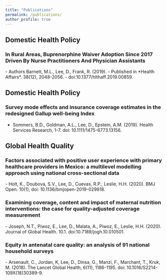 ```yaml
---
title: "Publications"
permalink: /publications/
author_profile: true
---
```


<h2>Domestic Health Policy</h2>

<h3>In Rural Areas, Buprenorphine Waiver Adoption Since 2017 Driven By Nurse Practitioners And Physician Assistants</h3>
- Authors Barnett, M.L., Lee, D., Frank, R. (2019).
- Published in *Health Affairs*. 38(12), 2048-2056. 
- doi:10.1377/hlthaff.2019.00859.

<h2>Domestic Health Policy</h2>

<h3>Survey mode effects and insurance coverage estimates in the redesigned Gallup well-being Index</h3>

- Sommers, B.D., Goldman, A.L., Lee, D., Epstein, A.M. (2019). Health Services Research, 1-7. doi: 10.1111/1475-6773.13156.

<h2>Global Health Quality</h2>

<h3>Factors associated with positive user experience with primary healthcare providers in Mexico: a multilevel modelling approach using national cross-sectional data</h3>
- Holt, K., Doubova, S.V., Lee, D., Cuevas, R.P., Leslie, H.H. (2020). BMJ Open. 10(1), doi: 10.1136/bmjopen-2019-029818.

<h3>Examining coverage, content and impact of maternal nutrition interventions: the case for quality-adjusted coverage measurement</h3>
- Joseph, N.T., Piwoz, E., Lee, D., Malata, A., Piwoz, E., Leslie, H.H. (2020). Journal of Global Health. 10.1. doi:10.7189/jogh.10.010501.

<h3>Equity in antenatal care quality: an analysis of 91 national household surveys</h3>
- Arsenault, C., Jordan, K, Lee, D., Dinsa, G., Manzi, F., Marchant, T., Kruk, M. (2018). The Lancet Global Health, 6(11), 1186-1195. doi: 10.1016/S2214-109X(18)30389-9.
